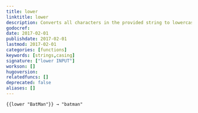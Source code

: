 ```yaml
---
title: lower
linktitle: lower
description: Converts all characters in the provided string to lowercase.
godocref:
date: 2017-02-01
publishdate: 2017-02-01
lastmod: 2017-02-01
categories: [functions]
keywords: [strings,casing]
signature: ["lower INPUT"]
workson: []
hugoversion:
relatedfuncs: []
deprecated: false
aliases: []
---
```


```
{{lower "BatMan"}} → "batman"
```

